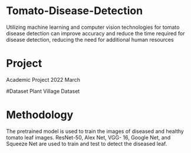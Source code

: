 # Tomato-Disease-Detection
Utilizing machine learning and computer vision technologies for tomato disease detection can improve accuracy and reduce the time required for disease detection, reducing the need for additional human resources

# Project 
  Academic Project
  2022 March 

#Dataset 
Plant Village Dataset

# Methodology
The pretrained model is used to train the images of diseased
and healthy tomato leaf images. ResNet-50, Alex Net, VGG-
16, Google Net, and Squeeze Net are used to train and test to
detect the diseased leaf.

